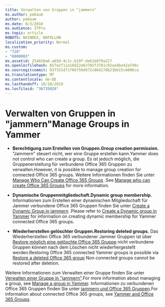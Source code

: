 ```yaml
---
title: Verwalten von Gruppen in "jammern"
ms.author: pebaum
author: pebaum
ms.date: 8/3/2018
ms.audience: ITPro
ms.topic: article
ROBOTS: NOINDEX, NOFOLLOW
localization_priority: Normal
ms.custom:
- "720"
- "6000003"
ms.assetid: 254b58a6-a85d-4c1c-b19f-de61b8f9a227
ms.openlocfilehash: 657e2f11a18d22e63765f3781c92aa4be42af40c
ms.sourcegitcommit: 037331d71f06750d972c0b6278b23bb15c4806ca
ms.translationtype: MT
ms.contentlocale: de-DE
ms.lasthandoff: 10/18/2019
ms.locfileid: "36735028"
---
```

# <a name="manage-groups-in-yammer"></a><span data-ttu-id="bc97c-102">Verwalten von Gruppen in "jammern"</span><span class="sxs-lookup"><span data-stu-id="bc97c-102">Manage Groups in Yammer</span></span>

- <span data-ttu-id="bc97c-103">**Berechtigung zum Erstellen von Gruppen.**</span><span class="sxs-lookup"><span data-stu-id="bc97c-103">**Group creation permission.**</span></span> <span data-ttu-id="bc97c-104">"Jammern" steuert nicht, wer eine Gruppe erstellen kann.</span><span class="sxs-lookup"><span data-stu-id="bc97c-104">Yammer does not control who can create a group.</span></span> <span data-ttu-id="bc97c-105">Es ist jedoch möglich, die Gruppenerstellung für verbundene Office 365 Gruppen zu verwalten.</span><span class="sxs-lookup"><span data-stu-id="bc97c-105">However, it is possible to manage group creation for connected Office 365 groups.</span></span> <span data-ttu-id="bc97c-106">Weitere Informationen finden Sie unter [Manage Who Can Create Office 365 Groups](https://docs.microsoft.com/office365/admin/create-groups/manage-creation-of-groups) .</span><span class="sxs-lookup"><span data-stu-id="bc97c-106">See [Manage who can create Office 365 Groups](https://docs.microsoft.com/office365/admin/create-groups/manage-creation-of-groups) for more information.</span></span>

- <span data-ttu-id="bc97c-107">**Dynamische Gruppenmitgliedschaft.**</span><span class="sxs-lookup"><span data-stu-id="bc97c-107">**Dynamic group membership.**</span></span> <span data-ttu-id="bc97c-108">Informationen zum Erstellen einer dynamischen Mitgliedschaft für Jammer verbundene Office 365 Gruppen finden Sie unter [Create a Dynamic Group in jammern](https://docs.microsoft.com/yammer/manage-yammer-groups/create-a-dynamic-group) .</span><span class="sxs-lookup"><span data-stu-id="bc97c-108">Please refer to [Create a Dynamic group in Yammer](https://docs.microsoft.com/yammer/manage-yammer-groups/create-a-dynamic-group) for information on creating dynamic membership for Yammer connected Office 365 groups.</span></span>

- <span data-ttu-id="bc97c-109">**Wiederherstellen gelöschter Gruppen.**</span><span class="sxs-lookup"><span data-stu-id="bc97c-109">**Restoring deleted groups.**</span></span> <span data-ttu-id="bc97c-110">Das Wiederherstellen Office 365 verbundener Jammer Gruppen ist über [Restore möglich eine gelöschte Office 365 Gruppe](https://docs.microsoft.com/office365/admin/create-groups/restore-deleted-group) nicht verbundene Gruppen können nach dem Löschen nicht wiederhergestellt werden.</span><span class="sxs-lookup"><span data-stu-id="bc97c-110">Restoring Office 365 connected Yammer groups is possible via [Restore a deleted Office 365 group](https://docs.microsoft.com/office365/admin/create-groups/restore-deleted-group) Non connected groups cannot be restored after deletion.</span></span>

<span data-ttu-id="bc97c-111">Weitere Informationen zum Verwalten einer Gruppe finden Sie unter [Verwalten einer Gruppe in "jammern"](https://support.office.com/article/Manage-a-group-in-Yammer-6e05c6d6-5548-4c88-89cd-e6757a514ef2).</span><span class="sxs-lookup"><span data-stu-id="bc97c-111">For more information about managing a group, see [Manage a group in Yammer](https://support.office.com/article/Manage-a-group-in-Yammer-6e05c6d6-5548-4c88-89cd-e6757a514ef2).</span></span> <span data-ttu-id="bc97c-112">Informationen zu verbundenen Office 365 Gruppen finden Sie unter [jammern und Office 365 Gruppen](https://docs.microsoft.com/yammer/manage-yammer-groups/yammer-and-office-365-groups).</span><span class="sxs-lookup"><span data-stu-id="bc97c-112">For information about connected Office 365 groups, see [Yammer and Office 365 Groups](https://docs.microsoft.com/yammer/manage-yammer-groups/yammer-and-office-365-groups).</span></span>
  